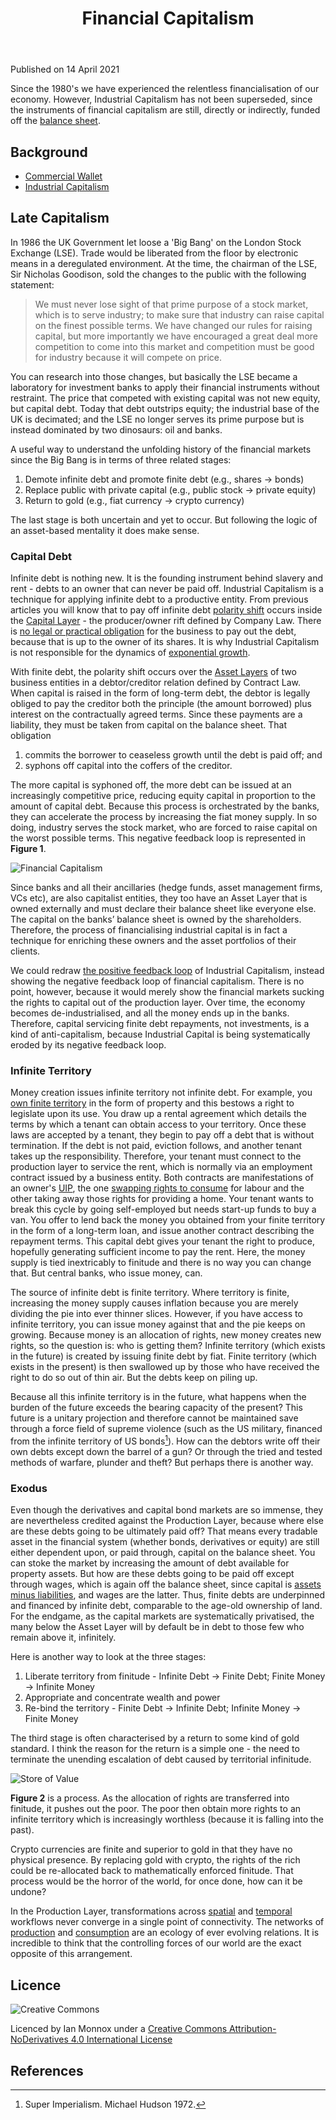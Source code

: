 ﻿---
layout: ../../layouts/Documentation.astro
title: Financial Capitalism
permalink: articles/tc_financial_capitalism
---
Published on 14 April 2021

Since the 1980's we have experienced the relentless financialisation of our economy. However, Industrial Capitalism has not been superseded, since the instruments of financial capitalism are still, directly or indirectly, funded off the [balance sheet](tc_balance_sheet.md). 

## Background

- [Commercial Wallet](/tutorials/bitcoin)
- [Industrial Capitalism](tc_industrial_capitalism)

## Late Capitalism

In 1986 the UK Government let loose a 'Big Bang' on the London Stock Exchange (LSE). Trade would be liberated from the floor by electronic means in a deregulated environment. At the time, the chairman of the LSE, Sir Nicholas Goodison, sold the changes to the public with the following statement:

> We must never lose sight of that prime purpose of a stock market, which is to serve industry; to make sure that industry can raise capital on the finest possible terms. We have changed our rules for raising capital, but more importantly we have encouraged a great deal more competition to come into this market and competition must be good for industry because it will compete on price.

You can research into those changes, but basically the LSE became a laboratory for investment banks to apply their financial instruments without restraint. The price that competed with existing capital was not new equity, but capital debt. Today that debt outstrips equity; the industrial base of the UK is decimated; and the LSE no longer serves its prime purpose but is instead dominated by two dinosaurs: oil and banks. 

A useful way to understand the unfolding history of the financial markets since the Big Bang is in terms of three related stages:

1. Demote infinite debt and promote finite debt (e.g., shares -> bonds)
2. Replace public with private capital (e.g., public stock -> private equity)
3. Return to gold (e.g., fiat currency -> crypto currency)

The last stage is both uncertain and yet to occur. But following the logic of an asset-based mentality it does make sense.

### Capital Debt

Infinite debt is nothing new. It is the founding instrument behind slavery and rent - debts to an owner that can never be paid off. Industrial Capitalism is a technique for applying infinite debt to a productive entity. From previous articles you will know that to pay off infinite debt [polarity shift](tc_profit_and_loss#polarity-inversion) occurs inside the [Capital Layer](tc_assets#capital-layer) - the producer/owner rift defined by Company Law. There is [no legal or practical obligation](tc_profit_and_loss#capital-extraction) for the business to pay out the debt, because that is up to the owner of its shares. It is why Industrial Capitalism is not responsible for the dynamics of [exponential growth](tc_industrial_capitalism#growth).

With finite debt, the polarity shift occurs over the [Asset Layers](tc_assets#asset-layer) of two business entities in a debtor/creditor relation defined by Contract Law. When capital is raised in the form of long-term debt, the debtor is legally obliged to pay the creditor both the principle (the amount borrowed) plus interest on the contractually agreed terms. Since these payments are a liability, they must be taken from capital on the balance sheet. That obligation 

1. commits the borrower to ceaseless growth until the debt is paid off; and 
2. syphons off capital into the coffers of the creditor. 

The more capital is syphoned off, the more debt can be issued at an increasingly competitive price, reducing equity capital in proportion to the amount of capital debt. Because this process is orchestrated by the banks, they can accelerate the process by increasing the fiat money supply. In so doing, industry serves the stock market, who are forced to raise capital on the worst possible terms. This negative feedback loop is represented in **Figure 1**.

![Financial Capitalism](/images/financial_capital_figure_1.svg)

Since banks and all their ancillaries (hedge funds, asset management firms, VCs etc), are also capitalist entities, they too have an Asset Layer that is owned externally and must declare their balance sheet like everyone else. The capital on the banks’ balance sheet is owned by the shareholders. Therefore, the process of financialising industrial capital is in fact a technique for enriching these owners and the asset portfolios of their clients.

We could redraw [the positive feedback loop](tc_industrial_capitalism#producer-price) of Industrial Capitalism, instead showing the negative feedback loop of financial capitalism. There is no point, however, because it would merely show the financial markets sucking the rights to capital out of the production layer. Over time, the economy becomes de-industrialised, and all the money ends up in the banks. Therefore, capital servicing finite debt repayments, not investments, is a kind of anti-capitalism, because Industrial Capital is being systematically eroded by its negative feedback loop.

### Infinite Territory

Money creation issues infinite territory not infinite debt. For example, you [own finite territory](tc_assets#unitary-interface-projection) in the form of property and this bestows a right to legislate upon its use. You draw up a rental agreement which details the terms by which a tenant can obtain access to your territory. Once these laws are accepted by a tenant, they begin to pay off a debt that is without termination. If the debt is not paid, eviction follows, and another tenant takes up the responsibility. Therefore, your tenant must connect to the production layer to service the rent, which is normally via an employment contract issued by a business entity. Both contracts are manifestations of an owner's [UIP](tc_assets#unitary-interface-projection), the one [swapping rights to consume](tc_assets#money) for labour and the other taking away those rights for providing a home. Your tenant wants to break this cycle by going self-employed but needs start-up funds to buy a van. You offer to lend back the money you obtained from your finite territory in the form of a long-term loan, and issue another contract describing the repayment terms. This capital debt gives your tenant the right to produce, hopefully generating sufficient income to pay the rent. Here, the money supply is tied inextricably to finitude and there is no way you can change that. But central banks, who issue money, can. 

The source of infinite debt is finite territory. Where territory is finite, increasing the money supply causes inflation because you are merely dividing the pie into ever thinner slices. However, if you have access to infinite territory, you can issue money against that and the pie keeps on growing. Because money is an allocation of rights, new money creates new rights, so the question is: who is getting them? Infinite territory (which exists in the future) is created by issuing finite debt by fiat. Finite territory (which exists in the present) is then swallowed up by those who have received the right to do so out of thin air. But the debts keep on piling up.

Because all this infinite territory is in the future, what happens when the burden of the future exceeds the bearing capacity of the present? This future is a unitary projection and therefore cannot be maintained save through a force field of supreme violence (such as the US military, financed from the infinite territory of US bonds[^1]). How can the debtors write off their own debts except down the barrel of a gun? Or through the tried and tested methods of warfare, plunder and theft? But perhaps there is another way.

### Exodus

Even though the derivatives and capital bond markets are so immense, they are nevertheless credited against the Production Layer, because where else are these debts going to be ultimately paid off? That means every tradable asset in the financial system (whether bonds, derivatives or equity) are still either dependent upon, or paid through, capital on the balance sheet. You can stoke the market by increasing the amount of debt available for property assets. But how are these debts going to be paid off except through wages, which is again off the balance sheet, since capital is [assets minus liabilities](tc_balance_sheet#capital), and wages are the latter. Thus, finite debts are underpinned and financed by infinite debt, comparable to the age-old ownership of land. For the endgame, as the capital markets are systematically privatised, the many below the Asset Layer will by default be in debt to those few who remain above it, infinitely.

Here is another way to look at the three stages:

1. Liberate territory from finitude - Infinite Debt -> Finite Debt; Finite Money -> Infinite Money 
2. Appropriate and concentrate wealth and power
3. Re-bind the territory - Finite Debt -> Infinite Debt; Infinite Money -> Finite Money

The third stage is often characterised by a return to some kind of gold standard. I think the reason for the return is a simple one - the need to terminate the unending escalation of debt caused by territorial infinitude. 

![Store of Value](/images/financial_capital_figure_2.svg)

**Figure 2** is a process. As the allocation of rights are transferred into finitude, it pushes out the poor. The poor then obtain more rights to an infinite territory which is increasingly worthless (because it is falling into the past).

Crypto currencies are finite and superior to gold in that they have no physical presence. By replacing gold with crypto, the rights of the rich could be re-allocated back to mathematically enforced finitude. That process would be the horror of the world, for once done, how can it be undone? 

In the Production Layer, transformations across [spatial](tc_production#object-structure) and [temporal](tc_production#production-process) workflows never converge in a single point of connectivity. The networks of [production](tc_production#production-networks) and [consumption](tc_production#consumption-networks) are an ecology of ever evolving relations. It is incredible to think that the controlling forces of our world are the exact opposite of this arrangement. 

## Licence

![Creative Commons](https://i.creativecommons.org/l/by-nd/4.0/88x31.png) 

Licenced by Ian Monnox under a [Creative Commons Attribution-NoDerivatives 4.0 International License](http://creativecommons.org/licenses/by-nd/4.0/)

## References

[^1]: Super Imperialism. Michael Hudson 1972.

